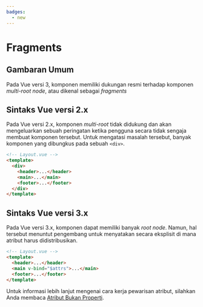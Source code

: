 ```yaml
---
badges:
  - new
---
```


# Fragments <MigrationBadges :badges="$frontmatter.badges" />

## Gambaran Umum

Pada Vue versi 3, komponen memiliki dukungan resmi terhadap komponen _multi-root node_, atau dikenal sebagai _fragments_

## Sintaks Vue versi 2.x

Pada Vue versi 2.x, komponen _multi-root_ tidak didukung dan akan mengeluarkan sebuah peringatan ketika pengguna secara tidak sengaja membuat komponen tersebut. Untuk mengatasi masalah tersebut, banyak komponen yang dibungkus pada sebuah `<div>`.

```html
<!-- Layout.vue -->
<template>
  <div>
    <header>...</header>
    <main>...</main>
    <footer>...</footer>
  </div>
</template>
```

## Sintaks Vue versi 3.x

Pada Vue versi 3.x, komponen dapat memiliki banyak _root node_. Namun, hal tersebut menuntut pengembang untuk menyatakan secara eksplisit di mana atribut harus didistribusikan.

```html
<!-- Layout.vue -->
<template>
  <header>...</header>
  <main v-bind="$attrs">...</main>
  <footer>...</footer>
</template>
```

Untuk informasi lebih lanjut mengenai cara kerja pewarisan atribut, silahkan Anda membaca [Atribut Bukan Properti](/guide/component-attrs.html).
